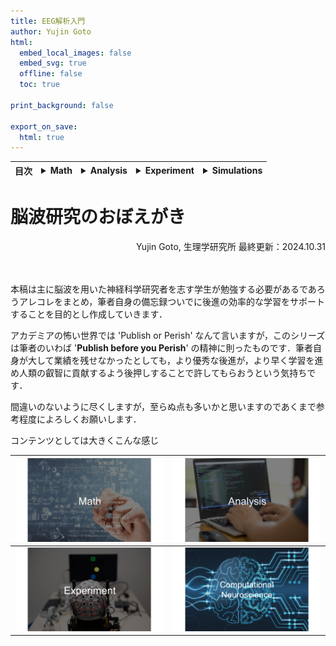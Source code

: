 ```yaml
---
title: EEG解析入門
author: Yujin Goto
html:
  embed_local_images: false
  embed_svg: true
  offline: false
  toc: true

print_background: false

export_on_save:
  html: true
---
```

<div class="header">
  <table class="fixed-table">
    <thead>
      <tr>
        <th class="mokuji">目次</th>
        <th><details><summary> Math </summary><ul class="gnav"><details><summary>基礎数学編</summary>
        <ul class="index">
        <li><a href="./Math/Basic/basic.html">ホーム</a></li> 
        <li><a href="./Math/Basic/multiplication.html">掛け算</a></li>     
        <li><a href="./Math/Basic/trigonometric.html">三角関数</a></li>
        <li><a href="./Math/Basic/complex.html">複素数</a></li>
        <li><a href="./Math/Basic/calculus.html">微分・積分</a></li>
        <li><a href="./Math/Basic/linear_algebra.html">線形代数</a></li>
        <li><a href="./Math/Basic/statistics.html">基礎統計</a></li>
        </ul></details>
        <ul class="gnav"><details><summary>信号処理編</summary>
        <ul class="index">
        <li><a href="./Math/Analysis/Analysis.html">ホーム</a></li> 
        <li><a href="./Math/Analysis/fourier.html">フーリエ変換</a></li>
        <li><a href="./Math/Analysis/wavelet.html">wavelet変換</a></li>
        <li><a href="./Math/Analysis/hilbert.html">ヒルベルト変換</a></li>
        <li><a href="./Math/Analysis/eeg.html">基本の脳波解析</a></li> <li><a href="./Math/Analysis/phase_analysis.html">位相同期解析</a></li>
        </ul></details>
        <ul class="gnav"><details><summary>統計編</summary>
        <ul class="index">
        <li><a href="./Math/Statistics/Statistics.html">ホーム</a></li> 
        <li><a href="./Math/Statistics/distribution.html">確率分布</a></li>
        <li><a href="./Math/Statistics/central_limit_theorem.html">大数の法則と中心極限定理</a></li>
        <li><a href="./Math/Statistics/statistic.html">統計量と標本分布</a></li>                                                         <li><a href="./Math/Statistics/test.html">統計的検定</a></li>
        <li><a href="./Math/Statistics/anova.html">分散分析</a></li>
        <li><a href="./Math/Statistics/logistic_regression.html">ロジスティック回帰</a></li>
        </ul></details>
        <ul class="gnav"><details><summary>その他</summary>
        <ul class="index">
        <li><a href="./Math/Others/Others.html">ホーム</a></li> 
        <li><a href="./Math/Others/ICA.html">独立成分分析</a></li> 
        <li><a href="./Math/Others/CCA.html">正準相関分析</a></li>
        <li><a href="./Math/Others/lagrange.html">ラグランジュの未定乗数法</a></li>
        <li><a href="./Math/Others/Entropy.html">エントロピーと分布間距離</a></li>
        <li><a href="./Math/Others/signal_detection.html">信号検出理論</a></li>
        </ul></details>
        </details></th>
        <th><details><summary> Analysis </summary>
        <ul class="gnav"><details><summary>EEGLAB</summary>
        <ul class="index">       
        <li><a href="./Analysis/eeglab/eeglab.html">ホーム</a></li>                           <li><a href="../../Analysis/eeglab/setup.html">環境構築</a></li>
        <li><a href="./Analysis/eeglab/import.html">データのインポート</a></li>
        <li><a href="./Analysis/eeglab/prepro1.html">基本的な下処理</a></li>
        <li><a href="./Analysis/eeglab/prepro2.html">発展的な下処理</a></li>
        <li><a href="./Analysis/eeglab/analysis1.html">単被験者での解析</a></li>
        <li><a href="./Analysis/eeglab/analysis2.html">被験者群での解析</a></li>
        </ul></details>
        <ul class="gnav"><details><summary>MNE-python</summary>
        <ul class="index">
        <li><a href="./Analysis/MNE/MNE.html">ホーム</a></li>
        <li><a href="./Analysis/MNE/import.html">データのロード</a></li>
        <li><a href="./Analysis/MNE/preprocessing.html">前処理</a></li>
        </ul> </details></details></th>
        <th><details><summary> Experiment </summary>
        <ul class="gnav">       </ul> </details></th>
        <th><details><summary> Simulations </summary>
        <ul class="gnav"><details><summary>環境構築</summary>
        <ul class="index">
         <li><a href="./Simulation/Setup/Setup.html">ホーム</a></li>
        <li><a href="./Simulation/Setup/environment.html">Python環境構築</a></li>
        <li><a href="./Simulation/Setup/gpu.html">pythonでのGPUセットアップ</a></li>
        <li><a href="./Simulation/Setup/jupyter.html">Jupyterセットアップ</a></li>
        <li><a href="./Simulation/Setup/julia.html">Juliaセットアップ</a></li>
        </ul></details>
        <ul class="gnav"><details><summary>非線形力学</summary>
        <ul class="index">
        <li><a href="./Simulation/NonlinearDynamics/Nonlinear-dynamics.html">ホーム</a></li>
        <li><a href="./Simulation/NonlinearDynamics/dynamics.html">力学系とは</a></li>
        <li><a href="./Simulation/NonlinearDynamics/stability.html">線形安定性解析</a></li>
        <li><a href="./Simulation/NonlinearDynamics/stability_nonlinear.html">非線形系の安定性解析</a></li>
        </ul></details>
        </details></th>
      </tr>
    </thead>
  </table>
</div>

# 脳波研究のおぼえがき
<div align="right">
    Yujin Goto, 生理学研究所    最終更新：2024.10.31　
</div>

\
\
本稿は主に脳波を用いた神経科学研究者を志す学生が勉強する必要があるであろうアレコレをまとめ，筆者自身の備忘録ついでに後進の効率的な学習をサポートすることを目的とし作成していきます．

アカデミアの怖い世界では 'Publish or Perish' なんて言いますが，このシリーズは筆者のいわば '**Publish before you Perish**' の精神に則ったものです．筆者自身が大して業績を残せなかったとしても，より優秀な後進が，より早く学習を進め人類の叡智に貢献するよう後押しすることで許してもらおうという気持ちです．

間違いのないように尽くしますが，至らぬ点も多いかと思いますのであくまで参考程度によろしくお願いします．

コンテンツとしては大きくこんな感じ

|[![数学](./figures/math.PNG)](./Math/Math.html)|[![解析](./figures/analysis.PNG)](./Analysis/Analysis.html)|
|:-----------:|:------------:|
|[![心理実験](./figures/experiment.PNG)](./Experiment)|[![計算論的神経科学](./figures/compneuro.png)](./Simulation/Simulation.html)|